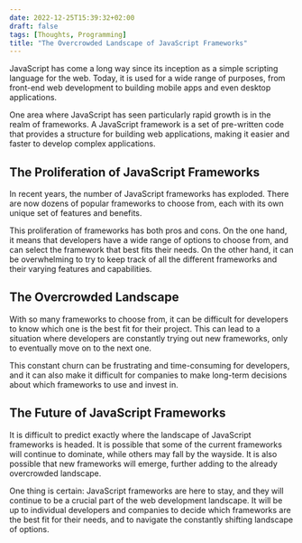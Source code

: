 ```yaml
---
date: 2022-12-25T15:39:32+02:00
draft: false
tags: [Thoughts, Programming]
title: "The Overcrowded Landscape of JavaScript Frameworks"
---
```


JavaScript has come a long way since its inception as a simple scripting language for the web. Today, it is used for a wide range of purposes, from front-end web development to building mobile apps and even desktop applications.

One area where JavaScript has seen particularly rapid growth is in the realm of frameworks. A JavaScript framework is a set of pre-written code that provides a structure for building web applications, making it easier and faster to develop complex applications.

## The Proliferation of JavaScript Frameworks

In recent years, the number of JavaScript frameworks has exploded. There are now dozens of popular frameworks to choose from, each with its own unique set of features and benefits.

This proliferation of frameworks has both pros and cons. On the one hand, it means that developers have a wide range of options to choose from, and can select the framework that best fits their needs. On the other hand, it can be overwhelming to try to keep track of all the different frameworks and their varying features and capabilities.

## The Overcrowded Landscape

With so many frameworks to choose from, it can be difficult for developers to know which one is the best fit for their project. This can lead to a situation where developers are constantly trying out new frameworks, only to eventually move on to the next one.

This constant churn can be frustrating and time-consuming for developers, and it can also make it difficult for companies to make long-term decisions about which frameworks to use and invest in.

## The Future of JavaScript Frameworks

It is difficult to predict exactly where the landscape of JavaScript frameworks is headed. It is possible that some of the current frameworks will continue to dominate, while others may fall by the wayside. It is also possible that new frameworks will emerge, further adding to the already overcrowded landscape.

One thing is certain: JavaScript frameworks are here to stay, and they will continue to be a crucial part of the web development landscape. It will be up to individual developers and companies to decide which frameworks are the best fit for their needs, and to navigate the constantly shifting landscape of options.
